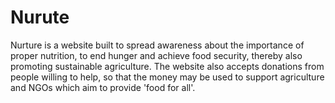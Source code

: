 # Nurute

Nurture is a website built to spread awareness about the importance of proper nutrition, to end hunger and achieve food security, thereby also promoting sustainable agriculture. The website also accepts donations from people willing to help, so that the money may be used to support agriculture and NGOs which aim to provide 'food for all'.

